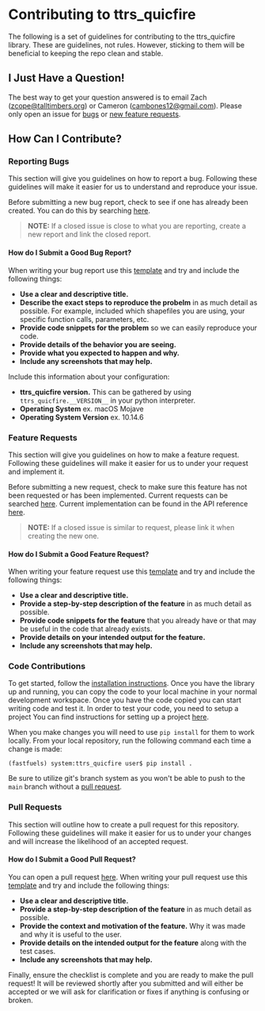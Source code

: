 # Contributing to ttrs_quicfire

The following is a set of guidelines for contributing to the ttrs_quicfire
library. These are guidelines, not rules. However, sticking to them will
be beneficial to keeping the repo clean and stable.

## I Just Have a Question!
The best way to get your question answered is to email Zach (zcope@talltimbers.org)
or Cameron (cambones12@gmail.com). <You should also check the FAQs>
<before emailing.> Please only open an issue for 
[bugs](https://github.com/QUIC-Fire-TT/ttrs_quicfire/blob/main/CONTRIBUTING.md#Reporting-Bugs)
or [new feature requests](https://github.com/QUIC-Fire-TT/ttrs_quicfire/blob/main/CONTRIBUTING.md#Feature-Requests).

## How Can I Contribute?

### Reporting Bugs
This section will give you guidelines on how to report a bug. Following 
these guidelines will make it easier for us to understand and reproduce 
your issue.

Before submitting a new bug report, check to see if one has already been 
created. You can do this by searching 
[here](https://github.com/QUIC-Fire-TT/ttrs_quicfire/issues).

> **NOTE:** If a closed issue is close to what you are reporting, create
a new report and link the closed report.

#### How do I Submit a Good Bug Report?
When writing your bug report use this 
[template](https://github.com/QUIC-Fire-TT/ttrs_quicfire/issues/new?assignees=&labels=&template=bug_report.md&title=)
and try and include the following things:

* **Use a clear and descriptive title.**
* **Describe the exact steps to reproduce the probelm** in as much detail 
as possible. For example, included which shapefiles you are using, your
specific function calls, parameters, etc.
* **Provide code snippets for the problem** so we can easily reproduce your code.
* **Provide details of the behavior you are seeing.**
* **Provide what you expected to happen and why.**
* **Include any screenshots that may help.**

Include this information about your configuration:

* **ttrs_quicfire version.** This can be gathered by using 
```ttrs_quicfire.__VERSION__``` in your python interpreter. 
* **Operating System** ex. macOS Mojave
* **Operating System Version** ex. 10.14.6

### Feature Requests
This section will give you guidelines on how to make a feature request.
Following these guidelines will make it easier for us to under your request
and implement it.

Before submitting a new request, check to make sure this feature has not been
requested or has been implemented. Current requests can be searched 
[here](https://github.com/QUIC-Fire-TT/ttrs_quicfire/issues). Current implementation
can be found in the API reference 
[here](https://github.com/QUIC-Fire-TT/ttrs_quicfire/wiki/API-Reference).
> **NOTE:** If a closed issue is similar to request, please link it when creating the
new one.

#### How do I Submit a Good Feature Request?
When writing your feature request use this 
[template](https://github.com/QUIC-Fire-TT/ttrs_quicfire/issues/new?assignees=&labels=&template=feature_request.md&title=)
and try and include the following things:

* **Use a clear and descriptive title.**
* **Provide a step-by-step description of the feature** in as much detail as possible.
* **Provide code snippets for the feature** that you already have or that may be useful
in the code that already exists.
* **Provide details on your intended output for the feature.**
* **Include any screenshots that may help.**


### Code Contributions
To get started, follow the 
[installation instructions](https://github.com/QUIC-Fire-TT/ttrs_quicfire/wiki/Installation).
Once you have the library up and running, you can copy the code to your local
machine in your normal development workspace. Once you have the code copied you
can start writing code and test it. In order to test your code, you need to setup a project
You can find instructions for setting up a project
[here](https://github.com/QUIC-Fire-TT/ttrs_quicfire/wiki/ttrs_quicfire-Quick-Start).

When you make changes you will need to use ```pip install``` for them to work locally. 
From your local repository, run the following command each time a change is made:
```console
(fastfuels) system:ttrs_quicfire user$ pip install .
```

<!-- The second way is to use ```setup tools``` development mode. To set this up, run the
following command in your local repository:
```console
(fastfuels) system:ttrs_quicfire user$ setup.py develop
```

When you are done, you can use this command to switch out of develop mode and use the
installed version of ttrs_quicfire:
```console
(fastfuels) system:ttrs_quicfire user$ setup.py develop --uninstall
``` -->

Be sure to utilize git's branch system as you won't be able to push to the ```main```
branch without a [pull request](https://github.com/QUIC-Fire-TT/ttrs_quicfire/blob/main/CONTRIBUTING.md#Pull-Requests). 

### Pull Requests
This section will outline how to create a pull request for this repository.
Following these guidelines will make it easier for us to under your changes
and will increase the likelihood of an accepted request.

#### How do I Submit a Good Pull Request?
You can open a pull request [here](https://github.com/QUIC-Fire-TT/ttrs_quicfire/pulls).
When writing your pull request use this 
[template](https://github.com/QUIC-Fire-TT/ttrs_quicfire/tree/main/.github/pull_requset_template.md)
and try and include the following things:

* **Use a clear and descriptive title.**
* **Provide a step-by-step description of the feature** in as much detail as possible.
* **Provide the context and motivation of the feature.** Why it was made and why it
is useful to the user.
* **Provide details on the intended output for the feature** along with the test cases.
* **Include any screenshots that may help.**

Finally, ensure the checklist is complete and you are ready to make the pull request!
It will be reviewed shortly after you submitted and will either be accepted or
we will ask for clarification or fixes if anything is confusing or broken.

